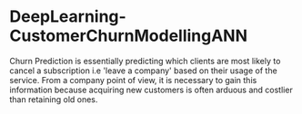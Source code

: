 # DeepLearning-CustomerChurnModellingANN
Churn Prediction is essentially predicting which clients are most likely to cancel a subscription i.e 'leave a company' based on their usage of the service. From a company point of view, it is necessary to gain this information because acquiring new customers is often arduous and costlier than retaining old ones.
